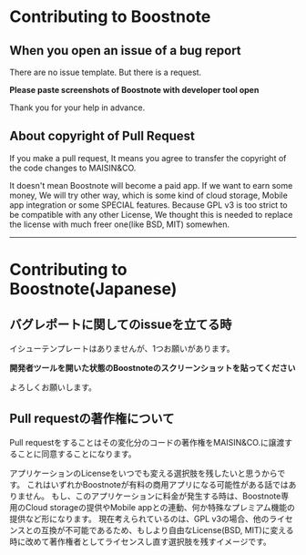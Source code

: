 # Contributing to Boostnote

## When you open an issue of a bug report
There are no issue template. But there is a request.

**Please paste screenshots of Boostnote with developer tool open**

Thank you for your help in advance.

## About copyright of Pull Request

If you make a pull request, It means you agree to transfer the copyright of the code changes to MAISIN&CO.

It doesn't mean Boostnote will become a paid app. If we want to earn some money, We will try other way, which is some kind of cloud storage, Mobile app integration or some SPECIAL features.
Because GPL v3 is too strict to be compatible with any other License, We thought this is needed to replace the license with much freer one(like BSD, MIT) somewhen.

---

# Contributing to Boostnote(Japanese)

## バグレポートに関してのissueを立てる時
イシューテンプレートはありませんが、1つお願いがあります。

**開発者ツールを開いた状態のBoostnoteのスクリーンショットを貼ってください**

よろしくお願いします。

## Pull requestの著作権について

Pull requestをすることはその変化分のコードの著作権をMAISIN&CO.に譲渡することに同意することになります。

アプリケーションのLicenseをいつでも変える選択肢を残したいと思うからです。
これはいずれかBoostnoteが有料の商用アプリになる可能性がある話ではありません。
もし、このアプリケーションに料金が発生する時は、Boostnote専用のCloud storageの提供やMobile appとの連動、何か特殊なプレミアム機能の提供など形になります。
現在考えられているのは、GPL v3の場合、他のライセンスとの互換が不可能であるため、もしより自由なLicense(BSD, MIT)に変える時に改めて著作権者としてライセンスし直す選択肢を残すイメージです。
